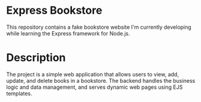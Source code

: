 # Express Bookstore

This repository contains a fake bookstore website I'm currently developing while learning the Express framework for Node.js.

# Description

The project is a simple web application that allows users to view, add, update, and delete books in a bookstore. The backend handles the business logic and data management, and serves dynamic web pages using EJS templates.
